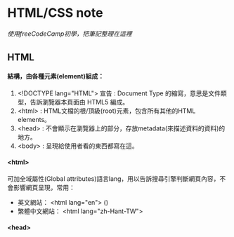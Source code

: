 # HTML/CSS note
###### 使用freeCodeCamp初學，把筆記整理在這裡
## HTML
#### 結構，由各種元素(element)組成：

1. \<!DOCTYPE lang="HTML"\> 宣告 : Document Type 的縮寫，意思是文件類型，告訴瀏覽器本頁面由 HTML5 編成。 
2. \<html\> : HTML文檔的根/頂級(root)元素，包含所有其他的HTML elements。
3. \<head\> : 不會顯示在瀏覽器上的部分，存放metadata(來描述資料的資料)的地方。
4. \<body\> : 呈現給使用者看的東西都寫在這。
#### \<html\>
可加全域屬性(Global attributes)語言lang，用以告訴搜尋引擎判斷網頁內容，不會影響網頁呈現，常用：
   * 英文網站：  \<html lang="en"\> ()
   * 繁體中文網站：  \<html lang="zh-Hant-TW"\>

#### \<head\>  
